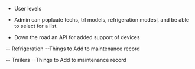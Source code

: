 - User levels
- Admin can popluate techs, trl models, refrigeration modesl,  and be able to select for a list.

- Down the road an API for added support of devices


-- Refrigeration
    --Things to Add to maintenance record


-- Trailers
    --Things to Add to maintenance record
